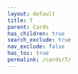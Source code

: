 ```yaml
---
layout: default
title: T
parent: Cards
has_children: true
search_exclude: true
nav_exclude: false
has_toc: true
permalink: /cards/T/
---
```

